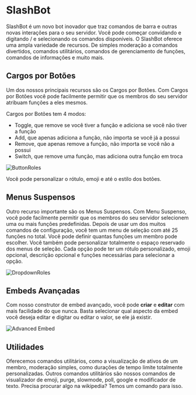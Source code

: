 # SlashBot

SlashBot é um novo bot inovador que traz comandos de barra e outras novas interações para o seu servidor. Você pode começar convidando e digitando / e selecionando os comandos disponíveis. O SlashBot oferece uma ampla variedade de recursos. De simples moderação a comandos divertidos, comandos utilitários, comandos de gerenciamento de funções, comandos de informações e muito mais.

## Cargos por Botões

Um dos nossos principais recursos são os Cargos por Botões. Com Cargos por Botões você pode facilmente permitir que os membros do seu servidor atribuam funções a eles mesmos.

Cargos por Botões tem 4 modos:

- Toggle, que remove se você tiver a função e adiciona se você não tiver a função
- Add, que apenas adiciona a função, não importa se você já a possui
- Remove, que apenas remove a função, não importa se você não a possui
- Switch, que remove uma função, mas adiciona outra função em troca

![ButtonRoles](https://cdn.discordapp.com/attachments/860575753950461983/934413770900533268/buttonrole.png)

Você pode personalizar o rótulo, emoji e até o estilo dos botões.

## Menus Suspensos

Outro recurso importante são os Menus Suspensos. Com Menu Suspenso, você pode facilmente permitir que os membros do seu servidor selecionem uma ou mais funções predefinidas. Depois de usar um dos muitos comandos de configuração, você tem um menu de seleção com até 25 funções no total. Você pode definir quantas funções um membro pode escolher. Você também pode personalizar totalmente o espaço reservado dos menus de seleção. Cada opção pode ter um rótulo personalizado, emoji opcional, descrição opcional e funções necessárias para selecionar a opção.

![DropdownRoles](https://cdn.discordapp.com/attachments/860575753950461983/934413970746519592/buttonrole.png)

## Embeds Avançadas

Com nosso construtor de embed avançado, você pode **criar** e **editar** com mais facilidade do que nunca. Basta selecionar qual aspecto da embed você deseja editar e digitar ou editar o valor, se ele já existir.

![Advanced Embed](https://cdn.discordapp.com/attachments/881258074873135244/949418884279201893/unknown.png)

## Utilidades

Oferecemos comandos utilitários, como a visualização de ativos de um membro, moderação simples, como durações de tempo limite totalmente personalizadas. Outros comandos utilitários são nossos comandos de visualizador de emoji, purge, slowmode, poll, google e modificador de texto. Precisa procurar algo na wikipedia? Temos um comando para isso.

